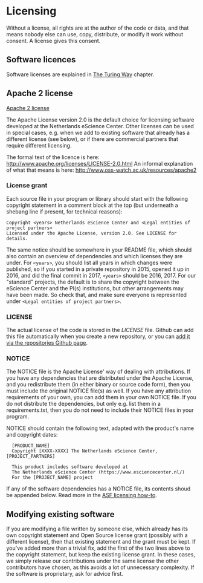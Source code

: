 # Licensing

Without a license, all rights are at the author of the code or data, and that means nobody else can use, copy, distribute, or modify it work without consent. A license gives this consent.

## Software licences

Software licenses are explained in [The Turing Way](https://the-turing-way.netlify.app/licensing/01/softwarelicenses.html) chapter.

## Apache 2 license

[Apache 2 license](http://www.apache.org/licenses/LICENSE-2.0)

The Apache License version 2.0 is the default choice for licensing software developed at the Netherlands eScience Center. Other licenses can be used in special cases, e.g. when we add to existing software that already has a different license (see below), or if there are commercial partners that require different licensing.

The formal text of the licence is here: http://www.apache.org/licenses/LICENSE-2.0.html
An informal explanation of what that means is here: http://www.oss-watch.ac.uk/resources/apache2

### License grant

Each source file in your program or library should start with the following copyright statement in a comment block at the top (but underneath a shebang line if present, for technical reasons):

    Copyright <years> Netherlands eScience Center and <Legal entities of project partners>
    Licensed under the Apache License, version 2.0. See LICENSE for details.

The same notice should be somewhere in your README file, which should also contain an overview of dependencies and which licenses they are under. For `<years>`, you should list all years in which changes were published, so if you started in a private repository in 2015, opened it up in 2016, and did the final commit in 2017, `<years>` should be 2016, 2017. For our "standard" projects, the default is to share the copyright between the eScience Center and the PI(s) institutions, but other arrangements may have been made. So check that, and make sure everyone is represented under `<Legal entities of project partners>`.

### LICENSE

The actual license of the code is stored in the *LICENSE* file.
Github can add this file automatically when you create a new repository, or you can [add it via the repositories Github page](https://help.github.com/articles/adding-a-license-to-a-repository/).

### NOTICE

The NOTICE file is the Apache License' way of dealing with attributions. If you have any dependencies that are distributed under the Apache License, and you redistribute them (in either binary or source code form), then you must include the original NOTICE file(s) as well. If you have any attribution requirements of your own, you can add them in your own NOTICE file. If you do not distribute the dependencies, but only e.g. list them in a requirements.txt, then you do not need to include their NOTICE files in your program.

NOTICE should contain the following text, adapted with the product's name and copyright dates:
```
  [PRODUCT_NAME]
  Copyright [XXXX-XXXX] The Netherlands eScience Center, [PROJECT_PARTNERS]

  This product includes software developed at
  The Netherlands eScience Center (https://www.esciencecenter.nl/)
  For the [PROJECT_NAME] project
```

If any of the software dependencies has a NOTICE file, its contents shoud be appended below.
Read more in the [ASF licensing how-to](http://www.apache.org/dev/licensing-howto.html).

## Modifying existing software

If you are modifying a file written by someone else, which already has its own copyright statement and Open Source license grant (possibly with a different license), then that existing statement and the grant must be kept. If you've added more than a trivial fix, add the first of the two lines above to the copyright statement, but keep the existing license grant. In these cases, we simply release our contributions under the same license the other contributors have chosen, as this avoids a lot of unnecessary complexity. If the software is proprietary, ask for advice first.
